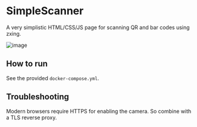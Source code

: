 # SimpleScanner
A very simplistic HTML/CSS/JS page for scanning QR and bar codes using zxing.

![image](https://github.com/user-attachments/assets/a7b0d7fd-365f-4f64-a5cc-bbe056b957dc)

## How to run

See the provided `docker-compose.yml`.

## Troubleshooting

Modern browsers require HTTPS for enabling the camera. So combine with a TLS reverse proxy.

